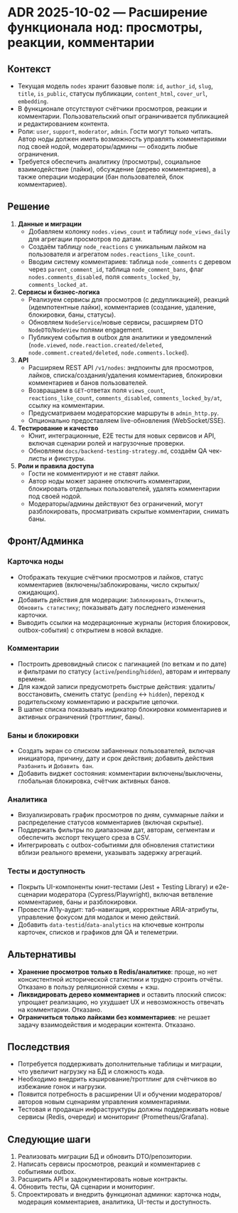 # ADR 2025-10-02 — Расширение функционала нод: просмотры, реакции, комментарии

## Контекст

- Текущая модель `nodes` хранит базовые поля: `id`, `author_id`, `slug`, `title`, `is_public`, статусы публикации, `content_html`, `cover_url`, `embedding`.
- В функционале отсутствуют счётчики просмотров, реакции и комментарии. Пользовательский опыт ограничивается публикацией и редактированием контента.
- Роли: `user`, `support`, `moderator`, `admin`. Гости могут только читать. Автор ноды должен иметь возможность управлять комментариями под своей нодой, модераторы/админы — обходить любые ограничения.
- Требуется обеспечить аналитику (просмотры), социальное взаимодействие (лайки), обсуждение (дерево комментариев), а также операции модерации (бан пользователей, блок комментариев).

## Решение

1. **Данные и миграции**
   - Добавляем колонку `nodes.views_count` и таблицу `node_views_daily` для агрегации просмотров по датам.
   - Создаём таблицу `node_reactions` с уникальным лайком на пользователя и агрегатом `nodes.reactions_like_count`.
   - Вводим систему комментариев: таблица `node_comments` с деревом через `parent_comment_id`, таблица `node_comment_bans`, флаг `nodes.comments_disabled`, поля `comments_locked_by`, `comments_locked_at`.
2. **Сервисы и бизнес-логика**
   - Реализуем сервисы для просмотров (с дедупликацией), реакций (идемпотентные лайки), комментариев (создание, удаление, блокировки, баны, статусы).
   - Обновляем `NodeService`/новые сервисы, расширяем DTO `NodeDTO`/`NodeView` полями engagement.
   - Публикуем события в outbox для аналитики и уведомлений (`node.viewed`, `node.reaction.created/deleted`, `node.comment.created/deleted`, `node.comments.locked`).
3. **API**
   - Расширяем REST API `/v1/nodes`: эндпоинты для просмотров, лайков, списка/создания/удаления комментариев, блокировки комментариев и банов пользователей.
   - Возвращаем в `GET`-ответах поля `views_count`, `reactions_like_count`, `comments_disabled`, `comments_locked_by/at`, ссылку на комментарии.
   - Предусматриваем модераторские маршруты в `admin_http.py`.
   - Опционально предоставляем live-обновления (WebSocket/SSE).
4. **Тестирование и качество**
   - Юнит, интеграционные, E2E тесты для новых сервисов и API, включая сценарии ролей и нагрузочные проверки.
   - Обновляем `docs/backend-testing-strategy.md`, создаём QA чек-листы и фикстуры.
5. **Роли и правила доступа**
   - Гости не комментируют и не ставят лайки.
   - Автор ноды может заранее отключить комментарии, блокировать отдельных пользователей, удалять комментарии под своей нодой.
   - Модераторы/админы действуют без ограничений, могут разблокировать, просматривать скрытые комментарии, снимать баны.

## Фронт/Админка

### Карточка ноды
- Отображать текущие счётчики просмотров и лайков, статус комментариев (включены/заблокированы, число скрытых/ожидающих).
- Добавить действия для модерации: `Заблокировать`, `Отключить`, `Обновить статистику`; показывать дату последнего изменения карточки.
- Выводить ссылки на модерационные журналы (история блокировок, outbox-события) с открытием в новой вкладке.

### Комментарии
- Построить древовидный список с пагинацией (по веткам и по дате) и фильтрами по статусу (`active`/`pending`/`hidden`), авторам и интервалу времени.
- Для каждой записи предусмотреть быстрые действия: удалить/восстановить, сменить статус (`pending` <-> `hidden`), переход к родительскому комментарию и раскрытие цепочки.
- В шапке списка показывать индикатор блокировки комментариев и активных ограничений (троттлинг, баны).

### Баны и блокировки
- Создать экран со списком забаненных пользователей, включая инициатора, причину, дату и срок действия; добавить действия `Разбанить` и `Добавить бан`.
- Добавить виджет состояния: комментарии включены/выключены, глобальная блокировка, счётчик активных банов.

### Аналитика
- Визуализировать график просмотров по дням, суммарные лайки и распределение статусов комментариев (включая скрытые).
- Поддержать фильтры по диапазонам дат, авторам, сегментам и обеспечить экспорт текущего среза в CSV.
- Интегрировать с outbox-событиями для обновления статистики вблизи реального времени, указывать задержку агрегаций.

### Тесты и доступность
- Покрыть UI-компоненты юнит-тестами (Jest + Testing Library) и e2e-сценарии модератора (Cypress/Playwright), включая ветвление комментариев, баны и разблокировки.
- Провести A11y-аудит: таб-навигация, корректные ARIA-атрибуты, управление фокусом для модалок и меню действий.
- Добавить `data-testid`/`data-analytics` на ключевые контролы карточек, списков и графиков для QA и телеметрии.

## Альтернативы

- **Хранение просмотров только в Redis/аналитике**: проще, но нет консистентной исторической статистики и трудно строить отчёты. Отказано в пользу реляционной схемы + кэш.
- **Ликвидировать дерево комментариев** и оставить плоский список: упрощает реализацию, но ухудшает UX и невозможность отвечать на комментарии. Отказано.
- **Ограничиться только лайками без комментариев**: не решает задачу взаимодействия и модерации контента. Отказано.

## Последствия

- Потребуется поддерживать дополнительные таблицы и миграции, что увеличит нагрузку на БД и сложность кода.
- Необходимо внедрить кэширование/троттлинг для счётчиков во избежание гонок и нагрузки.
- Появится потребность в расширении UI и обучении модераторов/авторов новым сценариям управления комментариями.
- Тестовая и продакшн инфраструктуры должны поддерживать новые сервисы (Redis, очереди) и мониторинг (Prometheus/Grafana).

## Следующие шаги

1. Реализовать миграции БД и обновить DTO/репозитории.
2. Написать сервисы просмотров, реакций и комментариев с событиями outbox.
3. Расширить API и задокументировать новые контракты.
4. Обновить тесты, QA сценарии и мониторинг.
5. Спроектировать и внедрить функционал админки: карточка ноды, модерация комментариев, аналитика, UI-тесты и доступность.